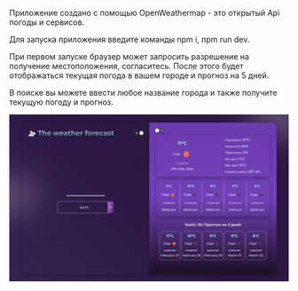 Приложение создано с помощью OpenWeathermap - это открытый Api погоды и сервисов. 

Для запуска приложения введите команды npm i, npm run dev. 

При первом запуске браузер может запросить разрешение на получение местоположения, согласитесь. После этого будет отображаться текущая погода в вашем городе и прогноз на 5 дней. 

В поиске вы можете ввести любое название города и также получите текущую погоду и прогноз. 

![alt text](image.png)